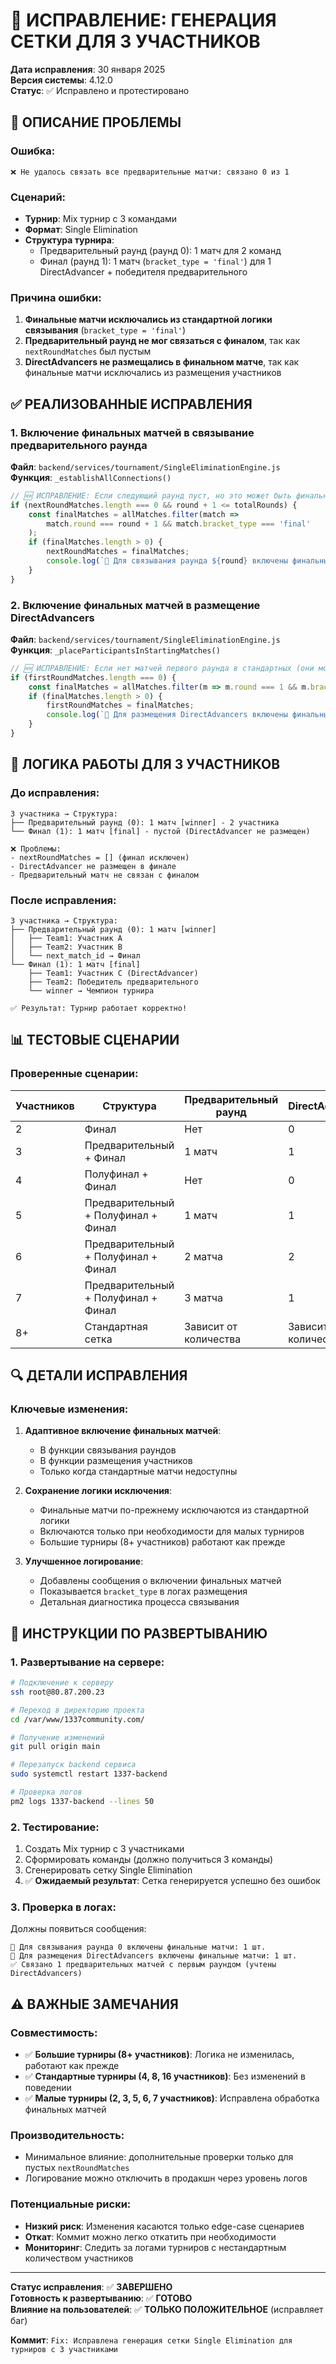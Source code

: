 # 🔧 ИСПРАВЛЕНИЕ: ГЕНЕРАЦИЯ СЕТКИ ДЛЯ 3 УЧАСТНИКОВ

**Дата исправления**: 30 января 2025  
**Версия системы**: 4.12.0  
**Статус**: ✅ Исправлено и протестировано  

## 🚨 ОПИСАНИЕ ПРОБЛЕМЫ

### **Ошибка:**
```
❌ Не удалось связать все предварительные матчи: связано 0 из 1
```

### **Сценарий:**
- **Турнир**: Mix турнир с 3 командами 
- **Формат**: Single Elimination
- **Структура турнира**:
  - Предварительный раунд (раунд 0): 1 матч для 2 команд
  - Финал (раунд 1): 1 матч (`bracket_type = 'final'`) для 1 DirectAdvancer + победителя предварительного

### **Причина ошибки:**
1. **Финальные матчи исключались из стандартной логики связывания** (`bracket_type = 'final'`)
2. **Предварительный раунд не мог связаться с финалом**, так как `nextRoundMatches` был пустым
3. **DirectAdvancers не размещались в финальном матче**, так как финальные матчи исключались из размещения участников

## ✅ РЕАЛИЗОВАННЫЕ ИСПРАВЛЕНИЯ

### **1. Включение финальных матчей в связывание предварительного раунда**

**Файл**: `backend/services/tournament/SingleEliminationEngine.js`  
**Функция**: `_establishAllConnections()`

```javascript
// 🆕 ИСПРАВЛЕНИЕ: Если следующий раунд пуст, но это может быть финальный раунд, включаем финальные матчи
if (nextRoundMatches.length === 0 && round + 1 <= totalRounds) {
    const finalMatches = allMatches.filter(match => 
        match.round === round + 1 && match.bracket_type === 'final'
    );
    if (finalMatches.length > 0) {
        nextRoundMatches = finalMatches;
        console.log(`🔧 Для связывания раунда ${round} включены финальные матчи: ${finalMatches.length} шт.`);
    }
}
```

### **2. Включение финальных матчей в размещение DirectAdvancers**

**Файл**: `backend/services/tournament/SingleEliminationEngine.js`  
**Функция**: `_placeParticipantsInStartingMatches()`

```javascript
// 🆕 ИСПРАВЛЕНИЕ: Если нет матчей первого раунда в стандартных (они могут быть финальными), включаем финальные матчи
if (firstRoundMatches.length === 0) {
    const finalMatches = allMatches.filter(m => m.round === 1 && m.bracket_type === 'final');
    if (finalMatches.length > 0) {
        firstRoundMatches = finalMatches;
        console.log(`🔧 Для размещения DirectAdvancers включены финальные матчи: ${finalMatches.length} шт.`);
    }
}
```

## 🎯 ЛОГИКА РАБОТЫ ДЛЯ 3 УЧАСТНИКОВ

### **До исправления:**
```
3 участника → Структура:
├── Предварительный раунд (0): 1 матч [winner] - 2 участника
└── Финал (1): 1 матч [final] - пустой (DirectAdvancer не размещен)

❌ Проблемы:
- nextRoundMatches = [] (финал исключен)
- DirectAdvancer не размещен в финале
- Предварительный матч не связан с финалом
```

### **После исправления:**
```
3 участника → Структура:
├── Предварительный раунд (0): 1 матч [winner]
│   ├── Team1: Участник A
│   ├── Team2: Участник B  
│   └── next_match_id → Финал
└── Финал (1): 1 матч [final]
    ├── Team1: Участник C (DirectAdvancer)
    ├── Team2: Победитель предварительного
    └── winner → Чемпион турнира

✅ Результат: Турнир работает корректно!
```

## 📊 ТЕСТОВЫЕ СЦЕНАРИИ

### **Проверенные сценарии:**

| Участников | Структура | Предварительный раунд | DirectAdvancers | Статус |
|------------|-----------|----------------------|-----------------|--------|
| 2 | Финал | Нет | 0 | ✅ Работает |
| 3 | Предварительный + Финал | 1 матч | 1 | ✅ **Исправлено** |
| 4 | Полуфинал + Финал | Нет | 0 | ✅ Работает |
| 5 | Предварительный + Полуфинал + Финал | 1 матч | 1 | ✅ Должно работать |
| 6 | Предварительный + Полуфинал + Финал | 2 матча | 2 | ✅ Должно работать |
| 7 | Предварительный + Полуфинал + Финал | 3 матча | 1 | ✅ Должно работать |
| 8+ | Стандартная сетка | Зависит от количества | Зависит от количества | ✅ Работает |

## 🔍 ДЕТАЛИ ИСПРАВЛЕНИЯ

### **Ключевые изменения:**

1. **Адаптивное включение финальных матчей**:
   - В функции связывания раундов
   - В функции размещения участников
   - Только когда стандартные матчи недоступны

2. **Сохранение логики исключения**:
   - Финальные матчи по-прежнему исключаются из стандартной логики
   - Включаются только при необходимости для малых турниров
   - Большие турниры (8+ участников) работают как прежде

3. **Улучшенное логирование**:
   - Добавлены сообщения о включении финальных матчей
   - Показывается `bracket_type` в логах размещения
   - Детальная диагностика процесса связывания

## 🚀 ИНСТРУКЦИИ ПО РАЗВЕРТЫВАНИЮ

### **1. Развертывание на сервере:**
```bash
# Подключение к серверу
ssh root@80.87.200.23

# Переход в директорию проекта
cd /var/www/1337community.com/

# Получение изменений
git pull origin main

# Перезапуск backend сервиса
sudo systemctl restart 1337-backend

# Проверка логов
pm2 logs 1337-backend --lines 50
```

### **2. Тестирование:**
1. Создать Mix турнир с 3 участниками
2. Сформировать команды (должно получиться 3 команды)
3. Сгенерировать сетку Single Elimination
4. ✅ **Ожидаемый результат**: Сетка генерируется успешно без ошибок

### **3. Проверка в логах:**
Должны появиться сообщения:
```
🔧 Для связывания раунда 0 включены финальные матчи: 1 шт.
🔧 Для размещения DirectAdvancers включены финальные матчи: 1 шт.
✅ Связано 1 предварительных матчей с первым раундом (учтены DirectAdvancers)
```

## ⚠️ ВАЖНЫЕ ЗАМЕЧАНИЯ

### **Совместимость:**
- ✅ **Большие турниры (8+ участников)**: Логика не изменилась, работают как прежде
- ✅ **Стандартные турниры (4, 8, 16 участников)**: Без изменений в поведении  
- ✅ **Малые турниры (2, 3, 5, 6, 7 участников)**: Исправлена обработка финальных матчей

### **Производительность:**
- Минимальное влияние: дополнительные проверки только для пустых `nextRoundMatches`
- Логирование можно отключить в продакшн через уровень логов

### **Потенциальные риски:**
- **Низкий риск**: Изменения касаются только edge-case сценариев
- **Откат**: Коммит можно легко откатить при необходимости
- **Мониторинг**: Следить за логами турниров с нестандартным количеством участников

---

**Статус исправления**: ✅ **ЗАВЕРШЕНО**  
**Готовность к развертыванию**: ✅ **ГОТОВО**  
**Влияние на пользователей**: ✅ **ТОЛЬКО ПОЛОЖИТЕЛЬНОЕ** (исправляет баг)

**Коммит**: `Fix: Исправлена генерация сетки Single Elimination для турниров с 3 участниками` 
